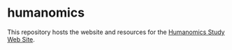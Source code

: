 # humanomics

This repository hosts the website and resources for the [Humanomics Study Web Site](https://freesemt.github.io/humanomics/).